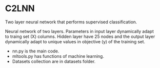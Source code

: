 # C2LNN
Two layer neural network that performs supervised classification.

Neural network of two layers. Parameters in input layer dynamically adapt to traing set (X) columns. Hidden layer have 25 nodes and the output layer dynamically adapt to unique values in objective (y) of the training set.

- nn.py is the main code.
- mltools.py has functions of machine learning.
- Datasets collection are in datasets folder.
